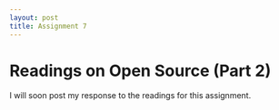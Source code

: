 ```yaml
---
layout: post
title: Assignment 7
---
```


# Readings on Open Source (Part 2)
 
I will soon post my response to the readings for this assignment.
